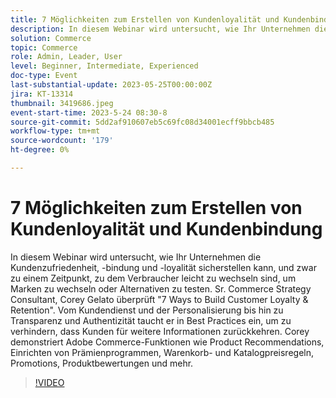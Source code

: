 ```yaml
---
title: 7 Möglichkeiten zum Erstellen von Kundenloyalität und Kundenbindung
description: In diesem Webinar wird untersucht, wie Ihr Unternehmen die Kundenzufriedenheit, -bindung und -loyalität sicherstellen kann, und zwar zu einem Zeitpunkt, zu dem Verbraucher leicht zu wechseln sind, um Marken zu wechseln oder Alternativen zu testen. Sr. Commerce Strategy Consultant, Corey Gelato überprüft "7 Ways to Build Customer Loyalty & Retention". Vom Kundendienst und der Personalisierung bis hin zu Transparenz und Authentizität taucht er in Best Practices ein, um zu verhindern, dass Kunden für weitere Informationen zurückkehren. Corey demonstriert Adobe Commerce-Funktionen wie Product Recommendations, Einrichten von Prämienprogrammen, Warenkorb- und Katalogpreisregeln, Promotions, Produktbewertungen und mehr.
solution: Commerce
topic: Commerce
role: Admin, Leader, User
level: Beginner, Intermediate, Experienced
doc-type: Event
last-substantial-update: 2023-05-25T00:00:00Z
jira: KT-13314
thumbnail: 3419686.jpeg
event-start-time: 2023-5-24 08:30-8
source-git-commit: 5dd2af910607eb5c69fc08d34001ecff9bbcb485
workflow-type: tm+mt
source-wordcount: '179'
ht-degree: 0%

---
```



# 7 Möglichkeiten zum Erstellen von Kundenloyalität und Kundenbindung

In diesem Webinar wird untersucht, wie Ihr Unternehmen die Kundenzufriedenheit, -bindung und -loyalität sicherstellen kann, und zwar zu einem Zeitpunkt, zu dem Verbraucher leicht zu wechseln sind, um Marken zu wechseln oder Alternativen zu testen. Sr. Commerce Strategy Consultant, Corey Gelato überprüft &quot;7 Ways to Build Customer Loyalty &amp; Retention&quot;. Vom Kundendienst und der Personalisierung bis hin zu Transparenz und Authentizität taucht er in Best Practices ein, um zu verhindern, dass Kunden für weitere Informationen zurückkehren. Corey demonstriert Adobe Commerce-Funktionen wie Product Recommendations, Einrichten von Prämienprogrammen, Warenkorb- und Katalogpreisregeln, Promotions, Produktbewertungen und mehr.

>[!VIDEO](https://video.tv.adobe.com/v/3419686/?learn=on)
